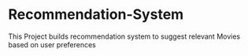 # Recommendation-System
This Project builds recommendation system to suggest relevant Movies based on user preferences
